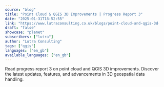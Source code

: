 ```yaml
---
source: "blog"
title: "Point Cloud & QGIS 3D Improvements | Progress Report 3"
date: "2025-01-31T18:52:55"
link: "https://www.lutraconsulting.co.uk/blogs/point-cloud-and-qgis-3d-improvements---progress-report-3?utm_source=qgis"
draft: "false"
showcase: "planet"
subscribers: ["lutra"]
author: "Lutra Consulting"
tags: ["qgis"]
languages: ["en_gb"]
available_languages: ["en_gb"]
---
```


Read progress report 3 on point cloud and QGIS 3D improvements. Discover the latest updates, features, and advancements in 3D geospatial data handling.
